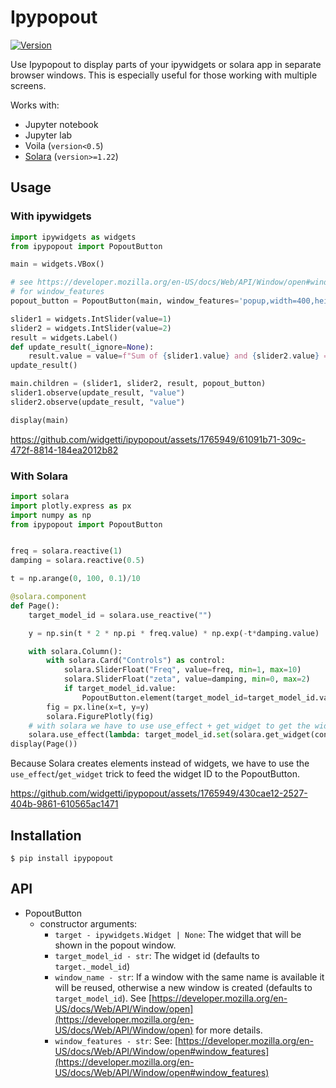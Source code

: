 # Ipypopout

[![Version](https://img.shields.io/pypi/v/ipypopout.svg)](https://pypi.python.org/project/ipypopout)

Use Ipypopout to display parts of your ipywidgets or solara app in separate browser windows.
This is especially useful for those working with multiple screens.

Works with:

   * Jupyter notebook
   * Jupyter lab
   * Voila (`version<0.5`)
   * [Solara](https://github.com/widgetti/solara/) (`version>=1.22`)

## Usage

### With ipywidgets

```python
import ipywidgets as widgets
from ipypopout import PopoutButton

main = widgets.VBox()

# see https://developer.mozilla.org/en-US/docs/Web/API/Window/open#window_features
# for window_features
popout_button = PopoutButton(main, window_features='popup,width=400,height=600')

slider1 = widgets.IntSlider(value=1)
slider2 = widgets.IntSlider(value=2)
result = widgets.Label()
def update_result(_ignore=None):
    result.value = value=f"Sum of {slider1.value} and {slider2.value} = {slider1.value + slider2.value}"
update_result()

main.children = (slider1, slider2, result, popout_button)
slider1.observe(update_result, "value")
slider2.observe(update_result, "value")

display(main)
```

https://github.com/widgetti/ipypopout/assets/1765949/61091b71-309c-472f-8814-184ea2012b82


### With Solara

```python
import solara
import plotly.express as px
import numpy as np
from ipypopout import PopoutButton


freq = solara.reactive(1)
damping = solara.reactive(0.5)

t = np.arange(0, 100, 0.1)/10

@solara.component
def Page():
    target_model_id = solara.use_reactive("")

    y = np.sin(t * 2 * np.pi * freq.value) * np.exp(-t*damping.value)

    with solara.Column():
        with solara.Card("Controls") as control:
            solara.SliderFloat("Freq", value=freq, min=1, max=10)
            solara.SliderFloat("zeta", value=damping, min=0, max=2)
            if target_model_id.value:
                PopoutButton.element(target_model_id=target_model_id.value, window_features='popup,width=400,height=300')
        fig = px.line(x=t, y=y)
        solara.FigurePlotly(fig)
    # with solara we have to use use_effect + get_widget to get the widget id
    solara.use_effect(lambda: target_model_id.set(solara.get_widget(control)._model_id))
display(Page())
```

Because Solara creates elements instead of widgets, we have to use the `use_effect`/`get_widget` trick to feed the widget ID to the PopoutButton.


https://github.com/widgetti/ipypopout/assets/1765949/430cae12-2527-404b-9861-610565ac1471


## Installation

```
$ pip install ipypopout
```

## API

 * PopoutButton
   * constructor arguments:
     * `target - ipywidgets.Widget | None`: The widget that will be shown in the popout window.
     * `target_model_id - str`: The widget id (defaults to `target._model_id`)
     * `window_name - str`: If a window with the same name is available it will be reused, otherwise a new window is created (defaults to `target_model_id`).
        See [https://developer.mozilla.org/en-US/docs/Web/API/Window/open](https://developer.mozilla.org/en-US/docs/Web/API/Window/open) for more details.
     * `window_features - str`: See: [https://developer.mozilla.org/en-US/docs/Web/API/Window/open#window_features](https://developer.mozilla.org/en-US/docs/Web/API/Window/open#window_features)
